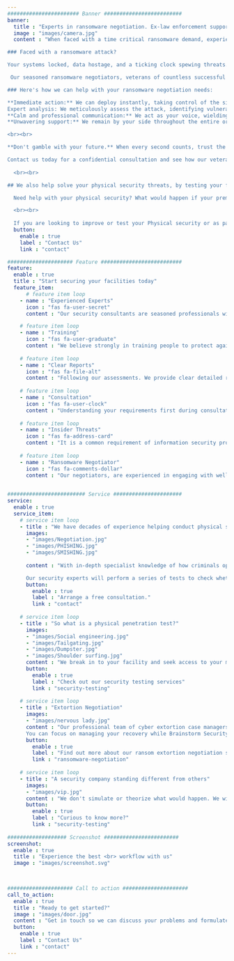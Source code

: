 ```yaml
---
####################### Banner #########################
banner:
  title : "Experts in ransomware negotiation. Ex-law enforcement supporting you during critical ransomware incidents."  
  image : "images/camera.jpg"
  content : "When faced with a time critical ransomware demand, experience makes the difference. Secure your business with an experienced ransomware negotiator.

### Faced with a ransomware attack? 

Your systems locked, data hostage, and a ticking clock spewing threats. In this heart-stopping scenario, panic can be a liability. You need a calm, calculated mind. An operational-tested negotiator who's seen it all before and knows how to navigate criminal environments. That's where we come in.

 Our seasoned ransomware negotiators, veterans of countless successful resolutions, bring unwavering expertise and razor-sharp tactics to the table. We understand the attacker's playbook, their pressure tactics, and their vulnerabilities. We speak their language, having spent decades negotiating with criminals as law enforcement officers. However, unlike them, we prioritise your safety and recovery above all else.

### Here's how we can help with your ransomware negotiation needs:

**Immediate action:** We can deploy instantly, taking control of the situation and minimising downtime.
Expert analysis: We meticulously assess the attack, identifying vulnerabilities and formulating the optimal negotiation strategy.
**Calm and professional communication:** We act as your voice, wielding proven communication tactics to de-escalate the situation and secure the best possible outcome.
**Unwavering support:** We remain by your side throughout the entire ordeal, providing guidance, updates, and emotional support until you're back in full control.

<br><br>

**Don't gamble with your future.** When every second counts, trust the experience that delivers results. 

Contact us today for a confidential consultation and see how our veteran negotiators can help you navigate ransomware or extorsion demands and emerge stronger.
  
  <br><br>

## We also help solve your physical security threats, by testing your facilities & training your people.

  Need help with your physical security? What would happen if your premises or business had a physical intruder gain access? What risk would you be exposed to? Loss of property, loss of data, financial loss, loss of customers, loss of trust in your company, loss of personal possessions? Reputational risk? Compliance risks? Legal Risks? 

  <br><br>
  
  If you are looking to improve or test your Physical security or as part of your ongoing cybersecurity threat assessment, we can help with testing your access, using real attack methods in a controlled way. We will provide you with recommendations on how to improve your security against Social Engineers (Con-artists) and physical penetration by an offender."
  button:
    enable : true
    label : "Contact Us"
    link : "contact"

##################### Feature ##########################
feature:
  enable : true
  title : "Start securing your facilities today"
  feature_item:
      # feature item loop
    - name : "Experienced Experts"
      icon : "fas fa-user-secret"
      content : "Our security consultants are seasoned professionals with years of law enforcement, military or cyber experience. We understand what insider threats you can mitigate."

    # feature item loop
    - name : "Training"
      icon : "fas fa-user-graduate"
      content : "We believe strongly in training people to protect against threats. We can help train your staff to thwart social engineering, cyber and real world threats."
      
    # feature item loop
    - name : "Clear Reports"
      icon : "fas fa-file-alt"
      content : "Following our assessments. We provide clear detailed reports of all our findings, including any recommendations, physical or training improvements for you."
      
    # feature item loop
    - name : "Consultation"
      icon : "fas fa-user-clock"
      content : "Understanding your requirements first during consultation, helps us create tailor-made physical penetration tests, including scope of work and costs."
      
    # feature item loop
    - name : "Insider Threats"
      icon : "fas fa-address-card"
      content : "It is a common requirement of information security programs to replicate the threat of social engineering attacks through regular penetration tests."
      
    # feature item loop
    - name : "Ransomware Negotiator"
      icon : "fas fa-comments-dollar"
      content : "Our negotiators, are experienced in engaging with well known ransomware groups and threat actors, so are best placed to help with your incident response."
      

######################### Service ######################
service:
  enable : true
  service_item:
    # service item loop
    - title : "We have decades of experience helping conduct physical security tests"
      images:
      - "images/Negotiation.jpg"
      - "images/PHISHING.jpg"
      - "images/SMISHING.jpg"
     
      content : "With in-depth specialist knowledge of how criminals operate, Brainstorm Security is best placed to test the physical penetration of your business. We’ll cover all bases to check for any weak points, then recommend effective changes to bolster your security. <br/> How do you know if your business is secure? The answer – you don’t. Until someone attacks or sneaks in. At that point, you’ll see exactly where your security was lacking. But by then it’s too late. <br><br>

      Our security experts will perform a series of tests to check whether your business is secure. Getting into the mindset of your attacker, we’ll seek to exploit all methods of entry to your business to see how your premises and staff copes – and then consider how you can do things better."
      button:
        enable : true
        label : "Arrange a free consultation."
        link : "contact"
        
    # service item loop
    - title : "So what is a physical penetration test?"
      images:
      - "images/Social engineering.jpg"
      - "images/Tailgating.jpg"
      - "images/Dumpster.jpg"
      - "images/Shoulder surfing.jpg"
      content : "We break in to your facility and seek access to your most valuable assets. We are after your property, data, and even your people. Furthermore, we do this using the same tools and techniques a real threat actor would. We then give you a detailed report on exactly how we did it, and make recommendations on how to prevent real attacks."
      button:
        enable : true
        label : "Check out our security testing services"
        link : "security-testing"
        
    # service item loop
    - title : "Extortion Negotiation"
      images:
      - "images/nervous lady.jpg"
      content : "Our professional team of cyber extortion case managers will negotiate 24/7 on your behalf and won’t stop until directed to or your incident is resolved
      You can focus on managing your recovery while Brainstorm Security works within your timeline to get to a desired result. Leverage our experienced negotiators to ensure both ransom amount and risks are minimised"
      button:
        enable : true
        label : "Find out more about our ransom extortion negotiation services"
        link : "ransomware-negotiation"
        
    # service item loop
    - title : "A security company standing different from others"
      images:
      - "images/vip.jpg"
      content : "We don't simulate or theorize what would happen. We will attempt to breach your physical security, just like the bad guys. It can be easier than you may imagine. We figure out your most likely threats, then use the same methods they would. This leaves no guess work as to how your facility's security would hold up against a real intrusion by criminals or activists. We are experienced at testing the security of VIPs, heads of state and vetted secure facilities. Armed with this knowledge, you can adjust your security to match real world threats."
      button:
        enable : true
        label : "Curious to know more?"
        link : "security-testing"
        
################### Screenshot ########################
screenshot:
  enable : true
  title : "Experience the best <br> workflow with us"
  image : "images/screenshot.svg"

  

##################### Call to action #####################
call_to_action:
  enable : true
  title : "Ready to get started?"
  image : "images/door.jpg"
  content : "Get in touch so we can discuss your problems and formulate a plan to help."
  button:
    enable : true
    label : "Contact Us"
    link : "contact"
---
```

